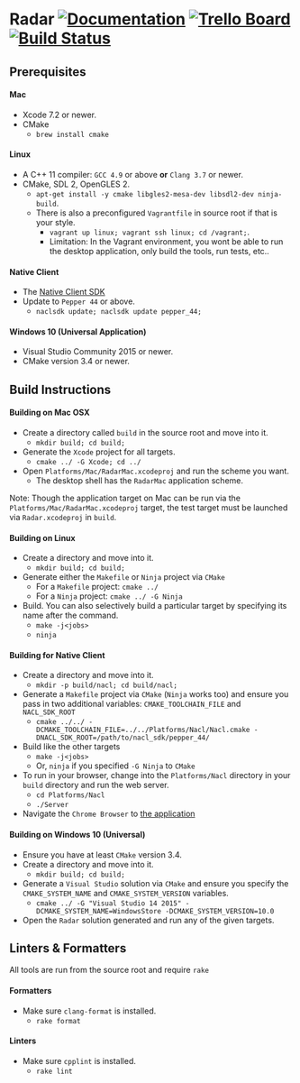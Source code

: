 Radar [![Documentation](https://img.shields.io/badge/documentation-latest-green.svg)](http://radar.run) [![Trello Board](https://img.shields.io/badge/trello-board-green.svg)](https://trello.com/b/9BYQ00JW/radar) [![Build Status](http://radar.run:8000/api/badges/chinmaygarde/radar/status.svg)](http://radar.run:8000/chinmaygarde/radar)
=================

Prerequisites
-------------
#### Mac
* Xcode 7.2 or newer.
* CMake
  * `brew install cmake`

#### Linux
* A C++ 11 compiler: `GCC 4.9` or above **or** `Clang 3.7` or newer.
* CMake, SDL 2, OpenGLES 2.
  * `apt-get install -y cmake libgles2-mesa-dev libsdl2-dev ninja-build`.
  * There is also a preconfigured `Vagrantfile` in source root if that is your style.
    * `vagrant up linux; vagrant ssh linux; cd /vagrant;`.
    * Limitation: In the Vagrant environment, you wont be able to run the desktop application, only build the tools, run tests, etc..

#### Native Client
* The [Native Client SDK](https://developer.chrome.com/native-client/sdk/download)
* Update to `Pepper 44` or above.
  * `naclsdk update; naclsdk update pepper_44;`

#### Windows 10 (Universal Application)
* Visual Studio Community 2015 or newer.
* CMake version 3.4 or newer.


Build Instructions
------------------

#### Building on Mac OSX
* Create a directory called `build` in the source root and move into it.
  * `mkdir build; cd build;`
* Generate the `Xcode` project for all targets.
  * `cmake ../ -G Xcode; cd ../`
* Open `Platforms/Mac/RadarMac.xcodeproj` and run the scheme you want.
  * The desktop shell has the `RadarMac` application scheme.

Note: Though the application target on Mac can be run via the `Platforms/Mac/RadarMac.xcodeproj` target, the test target must be launched via `Radar.xcodeproj` in `build`.

#### Building on Linux
* Create a directory and move into it.
  * `mkdir build; cd build;`
* Generate either the `Makefile` or `Ninja` project via `CMake`
  * For a `Makefile` project: `cmake ../`
  * For a `Ninja` project: `cmake ../ -G Ninja`
* Build. You can also selectively build a particular target by specifying its name after the command.
  * `make -j<jobs>`
  * `ninja`

#### Building for Native Client
* Create a directory and move into it.
  * `mkdir -p build/nacl; cd build/nacl;`
* Generate a `Makefile` project via `CMake` (`Ninja` works too) and ensure you pass in two additional variables: `CMAKE_TOOLCHAIN_FILE` and `NACL_SDK_ROOT`
  * `cmake ../../ -DCMAKE_TOOLCHAIN_FILE=../../Platforms/Nacl/Nacl.cmake -DNACL_SDK_ROOT=/path/to/nacl_sdk/pepper_44/`
* Build like the other targets
  * `make -j<jobs>`
  * Or, `ninja` if you specified `-G Ninja` to `CMake`
* To run in your browser, change into the `Platforms/Nacl` directory in your `build` directory and run the web server.
  * `cd Platforms/Nacl`
  * `./Server`
* Navigate the `Chrome Browser` to [the application](http://localhost:8000/Radar.html)

#### Building on Windows 10 (Universal)
* Ensure you have at least `CMake` version 3.4.
* Create a directory and move into it.
  * `mkdir build; cd build;`
* Generate a `Visual Studio` solution via `CMake` and ensure you specify the `CMAKE_SYSTEM_NAME` and `CMAKE_SYSTEM_VERSION` variables.
  * `cmake ../ -G "Visual Studio 14 2015" -DCMAKE_SYSTEM_NAME=WindowsStore -DCMAKE_SYSTEM_VERSION=10.0`
* Open the `Radar` solution generated and run any of the given targets.

Linters & Formatters
--------------------

All tools are run from the source root and require `rake`

#### Formatters
* Make sure `clang-format` is installed.
  * `rake format`

#### Linters
* Make sure `cpplint` is installed.
  * `rake lint`
